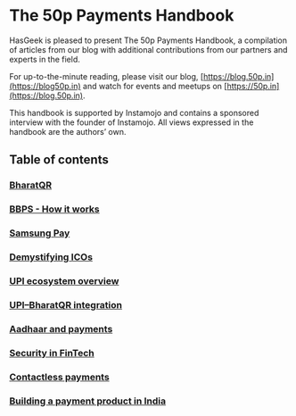 # **The 50p Payments Handbook**

HasGeek is pleased to present The 50p Payments Handbook, a compilation of articles from our blog with additional contributions from our partners and experts in the field.

For up-to-the-minute reading, please visit our blog, [https://blog.50p.in](https://blog50p.in) and watch for events and meetups on [https://50p.in](https://blog.50p.in).

This handbook is supported by Instamojo and contains a sponsored interview with the founder of Instamojo. All views expressed in the handbook are the authors’ own.

## Table of contents

### [BharatQR](/chapter1.md)

### [BBPS - How it works](/bbps-how-it-works.md)

### [Samsung Pay](/samsung-pay.md)

### [Demystifying ICOs](/demystifying-icos.md)

### [UPI ecosystem overview](/upi-ecosystem-overview.md)

### [UPI–BharatQR integration](/upi-bharat-qr-integration.md)

### [Aadhaar and payments](/aadhaar-and-payments.md)

### [Security in FinTech](/security-in-fintech.md)

### [Contactless payments](/contactless-payments.md)

### [Building a payment product in India](/building-a-payment-product-in-india.md)

### 



